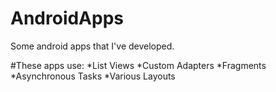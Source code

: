 # AndroidApps
Some android apps that I've developed.



#These apps use:
*List Views
*Custom Adapters
*Fragments
*Asynchronous Tasks
*Various Layouts 
